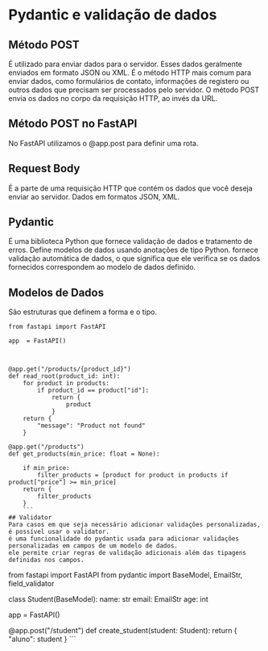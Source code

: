 # Pydantic e validação de dados
## Método POST
É utilizado para enviar dados para o servidor. Esses dados geralmente enviados em formato JSON ou XML.
É o método HTTP mais comum para enviar dados, como formulários de contato, informações de registero ou outros
dados que precisam ser processados pelo servidor.
O método POST envia os dados no corpo da requisição HTTP, ao invés da URL.
## Método POST no FastAPI
No FastAPI utilizamos o @app.post para definir uma rota.
## Request Body
É a parte de uma requisição HTTP que contém os dados que você deseja enviar ao servidor.
Dados em formatos JSON, XML.
## Pydantic
É uma biblioteca Python que fornece validação de dados e tratamento de erros.
Define modelos de dados usando anotações de tipo Python.
fornece validação automática de dados, o que significa que ele verifica se os dados fornecidos correspondem ao modelo de 
dados definido.
## Modelos de Dados
São estruturas que definem a forma e o tipo. 

```
from fastapi import FastAPI

app  = FastAPI()



@app.get("/products/{product_id}")
def read_root(product_id: int):
    for product in products:
        if product_id == product["id"]:
            return {
                product
            }
    return {
        "message": "Product not found"
    }
    
@app.get("/products")
def get_products(min_price: float = None):
    
    if min_price:
        filter_products = [product for product in products if product["price"] >= min_price]
    return {
        filter_products
    }
    ```
## Validator
Para casos em que seja necessário adicionar validações personalizadas, é possível usar o validator.
é uma funcionalidade do pydantic usada para adicionar validações personalizadas em campos de um modelo de dados.
ele permite criar regras de validação adicionais além das tipagens definidas nos campos.

```
from fastapi import FastAPI
from pydantic import BaseModel, EmailStr, field_validator

class Student(BaseModel):
    name: str
    email: EmailStr
    age: int
    
app  = FastAPI()

@app.post("/student")
def create_student(student: Student):
    return {
        "aluno": student
    }
    ```

